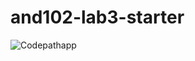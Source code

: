 # and102-lab3-starter

![Codepathapp](https://user-images.githubusercontent.com/80735535/192401855-529f3c71-4f92-417a-90ce-1eb3d4a22d31.gif)
